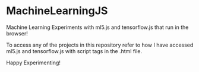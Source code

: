 # MachineLearningJS
Machine Learning Experiments with ml5.js and tensorflow.js that run in the browser!

To access any of the projects in this repository refer to how I have accessed ml5.js and tensorflow.js with script tags in the .html file.

Happy Experimenting!

